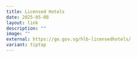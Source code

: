 ```yaml
---
title: Licensed Hotels
date: 2025-05-08
layout: link
description: ""
image: ""
external: https://go.gov.sg/hlb-licensedhotels/
variant: tiptap
---
```

